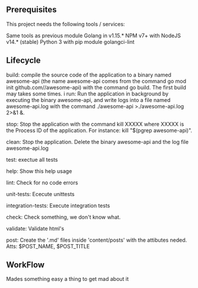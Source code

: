 ## Prerequisites

This project needs the following tools / services:

Same tools as previous module
Golang in v1.15.*
NPM v7+ with NodeJS v14.* (stable)
Python 3 with pip module
golangci-lint

## Lifecycle

build: compile the source code of the application to a binary named awesome-api (the name awesome-api comes from the command go mod init github.com/<your github handle>/awesome-api) with the command go build. The first build may takes some times.
i
run: Run the application in background by executing the binary awesome-api, and write logs into a file named awesome-api.log with the command ./awesome-api >./awesome-api.log 2>&1 &.

stop: Stop the application with the command kill XXXXX where XXXXX is the Process ID of the application. For instance: kill "$(pgrep awesome-api)".

clean: Stop the application. Delete the binary awesome-api and the log file awesome-api.log

test: exectue all tests

help: Show this help usage

lint: Check for no code errors

unit-tests: Ececute unittests

integration-tests: Execute integration tests

check: Check something, we don't know what.

validate: Validate html's

post: Create the '.md' files inside 'content/posts' with the attibutes neded. Atts: $POST_NAME, $POST_TITLE

## WorkFlow

Mades something easy a thing to get mad about it